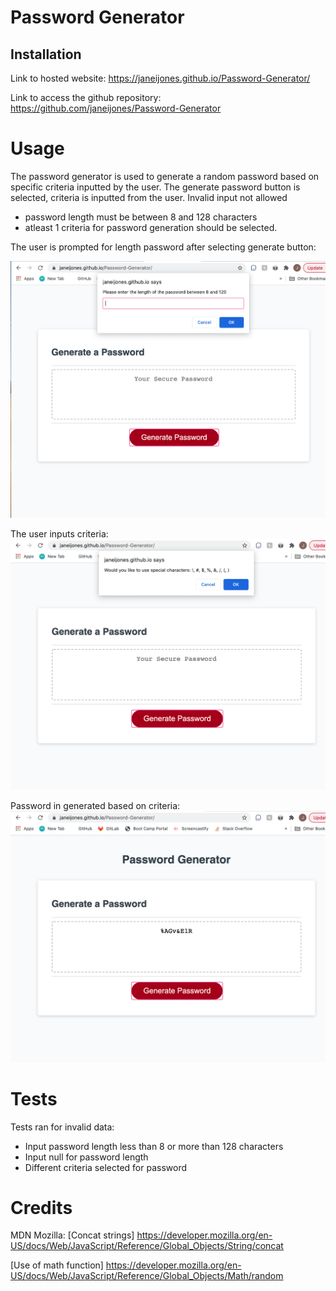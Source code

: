 # Password Generator

## Installation
Link to hosted website:
https://janeijones.github.io/Password-Generator/

Link to access the github repository:
https://github.com/janeijones/Password-Generator

# Usage

The password generator is used to generate a random password based on specific criteria inputted by the user. 
The generate password button is selected, criteria is inputted from the user. 
Invalid input not allowed
 - password length must be between 8 and 128 characters
 - atleast 1 criteria for password generation should be selected.

 The user is prompted for length password after selecting generate button:

 ![The user is prompted for length of password](./Assets/Images/PasswordPrompt.png)

 The user inputs criteria: 
 ![User inputs criteria](./Assets/Images/CriteriaPrompt.png)

 Password in generated based on criteria:
 ![Password generated based on criteria selected](./Assets/Images/SamplePassword.png)
 
 # Tests

Tests ran for invalid data:
 - Input password length less than 8 or more than 128 characters
 - Input null for password length
 - Different criteria selected for password 

 # Credits

MDN Mozilla: 
[Concat strings]
 https://developer.mozilla.org/en-US/docs/Web/JavaScript/Reference/Global_Objects/String/concat

[Use of math function]
 https://developer.mozilla.org/en-US/docs/Web/JavaScript/Reference/Global_Objects/Math/random











